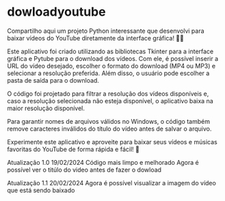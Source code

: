 # dowloadyoutube

Compartilho aqui um projeto Python interessante que desenvolvi para baixar vídeos do YouTube diretamente da interface gráfica! 🎥🔽

Este aplicativo foi criado utilizando as bibliotecas Tkinter para a interface gráfica e Pytube para o download dos vídeos. Com ele, é possível inserir a URL do vídeo desejado, escolher o formato do download (MP4 ou MP3) e selecionar a resolução preferida. Além disso, o usuário pode escolher a pasta de saída para o download.

O código foi projetado para filtrar a resolução dos vídeos disponíveis e, caso a resolução selecionada não esteja disponível, o aplicativo baixa na maior resolução disponível.

Para garantir nomes de arquivos válidos no Windows, o código também remove caracteres inválidos do título do vídeo antes de salvar o arquivo.

Experimente este aplicativo e aproveite para baixar seus vídeos e músicas favoritas do YouTube de forma rápida e fácil! 🚀

Atualização 1.0 19/02/2024
Código mais limpo e melhorado
Agora é possível ver o titúlo do video antes de fazer o dowload

Atualização 1.1 20/02/2024
Agora é possível visualizar a imagem do vídeo que está sendo baixado
